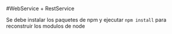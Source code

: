 #WebService + RestService

Se debe instalar los paquetes de npm y ejecutar ```npm install``` para reconstruir los modulos de node